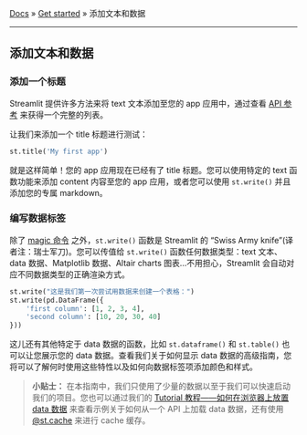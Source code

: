 [Docs](../README.md) » [Get started](../Get%20started) » 添加文本和数据

---

## 添加文本和数据

### 添加一个标题

Streamlit 提供许多方法来将 text 文本添加至您的 app 应用中，通过查看 [API 参考](https://docs.streamlit.io/api.html) 来获得一个完整的列表。

让我们来添加一个 title 标题进行测试：

```python
st.title('My first app')
```

就是这样简单！您的 app 应用现在已经有了 title 标题。您可以使用特定的 text 函数功能来添加 content 内容至您的 app 应用，或者您可以使用 `st.write()` 并且添加您的专属 markdown。

### 编写数据标签

除了 [magic 命令](https://docs.streamlit.io/api.html#magic-commands) 之外，`st.write()` 函数是 Streamlit 的 “Swiss Army knife”(译者注：瑞士军刀)。您可以传值给 `st.write()` 函数任何数据类型：text 文本、data 数据、Matplotlib 数据、Altair charts 图表...不用担心，Streamlit 会自动对应不同数据类型的正确渲染方式。

```python
st.write("这是我们第一次尝试用数据来创建一个表格：")
st.write(pd.DataFrame({
    'first column': [1, 2, 3, 4],
    'second column': [10, 20, 30, 40]
}))
```

这儿还有其他特定于 data 数据的函数，比如 `st.dataframe()` 和 `st.table()` 也可以让您展示您的 data 数据。查看我们关于如何显示 data 数据的高级指南，您将可以了解何时使用这些特性以及如何向数据标签项添加颜色和样式。

> **小贴士：** 在本指南中，我们只使用了少量的数据以至于我们可以快速启动我们的项目。您也可以通过我们的 [Tutorial 教程——如何在浏览器上放置 data 数据](https://docs.streamlit.io/tutorial/create_a_data_explorer_app.html) 来查看示例关于如何从一个 API 上加载 data 数据，还有使用 [@st.cache](https://docs.streamlit.io/api.html#streamlit.cache) 来进行 cache 缓存。
